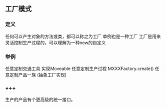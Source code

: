 ## 工厂模式

### 定义
任何可以产生对象的方法或类，都可以称之为工厂
单例也是一种工厂
工厂是用来灵活控制生产过程的，可以理解为一种new的自定义

### 举例

任意定制交通工具
    实现Moveable
任意定制生产过程
    MXXXFactory.create()
任意定制产品一族
    (抽象工厂实现)


### +++
生产的产品有个更高级的统一接口。